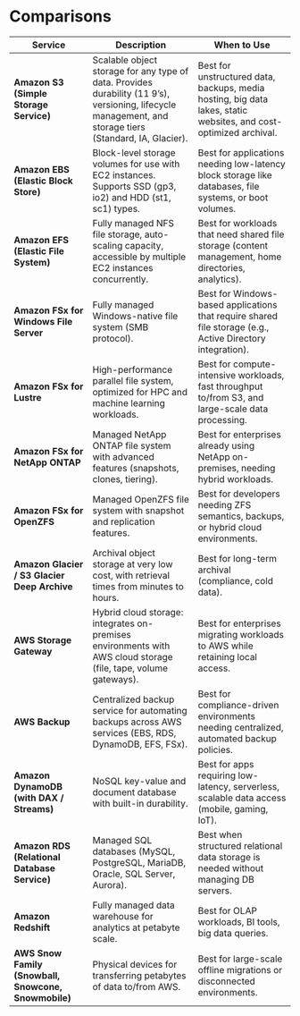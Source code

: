 # Comparisons

<table data-full-width="true"><thead><tr><th>Service</th><th>Description</th><th>When to Use</th></tr></thead><tbody><tr><td><strong>Amazon S3 (Simple Storage Service)</strong></td><td>Scalable object storage for any type of data. Provides durability (11 9’s), versioning, lifecycle management, and storage tiers (Standard, IA, Glacier).</td><td>Best for unstructured data, backups, media hosting, big data lakes, static websites, and cost-optimized archival.</td></tr><tr><td><strong>Amazon EBS (Elastic Block Store)</strong></td><td>Block-level storage volumes for use with EC2 instances. Supports SSD (gp3, io2) and HDD (st1, sc1) types.</td><td>Best for applications needing low-latency block storage like databases, file systems, or boot volumes.</td></tr><tr><td><strong>Amazon EFS (Elastic File System)</strong></td><td>Fully managed NFS file storage, auto-scaling capacity, accessible by multiple EC2 instances concurrently.</td><td>Best for workloads that need shared file storage (content management, home directories, analytics).</td></tr><tr><td><strong>Amazon FSx for Windows File Server</strong></td><td>Fully managed Windows-native file system (SMB protocol).</td><td>Best for Windows-based applications that require shared file storage (e.g., Active Directory integration).</td></tr><tr><td><strong>Amazon FSx for Lustre</strong></td><td>High-performance parallel file system, optimized for HPC and machine learning workloads.</td><td>Best for compute-intensive workloads, fast throughput to/from S3, and large-scale data processing.</td></tr><tr><td><strong>Amazon FSx for NetApp ONTAP</strong></td><td>Managed NetApp ONTAP file system with advanced features (snapshots, clones, tiering).</td><td>Best for enterprises already using NetApp on-premises, needing hybrid workloads.</td></tr><tr><td><strong>Amazon FSx for OpenZFS</strong></td><td>Managed OpenZFS file system with snapshot and replication features.</td><td>Best for developers needing ZFS semantics, backups, or hybrid cloud environments.</td></tr><tr><td><strong>Amazon Glacier / S3 Glacier Deep Archive</strong></td><td>Archival object storage at very low cost, with retrieval times from minutes to hours.</td><td>Best for long-term archival (compliance, cold data).</td></tr><tr><td><strong>AWS Storage Gateway</strong></td><td>Hybrid cloud storage: integrates on-premises environments with AWS cloud storage (file, tape, volume gateways).</td><td>Best for enterprises migrating workloads to AWS while retaining local access.</td></tr><tr><td><strong>AWS Backup</strong></td><td>Centralized backup service for automating backups across AWS services (EBS, RDS, DynamoDB, EFS, FSx).</td><td>Best for compliance-driven environments needing centralized, automated backup policies.</td></tr><tr><td><strong>Amazon DynamoDB (with DAX / Streams)</strong></td><td>NoSQL key-value and document database with built-in durability.</td><td>Best for apps requiring low-latency, serverless, scalable data access (mobile, gaming, IoT).</td></tr><tr><td><strong>Amazon RDS (Relational Database Service)</strong></td><td>Managed SQL databases (MySQL, PostgreSQL, MariaDB, Oracle, SQL Server, Aurora).</td><td>Best when structured relational data storage is needed without managing DB servers.</td></tr><tr><td><strong>Amazon Redshift</strong></td><td>Fully managed data warehouse for analytics at petabyte scale.</td><td>Best for OLAP workloads, BI tools, big data queries.</td></tr><tr><td><strong>AWS Snow Family (Snowball, Snowcone, Snowmobile)</strong></td><td>Physical devices for transferring petabytes of data to/from AWS.</td><td>Best for large-scale offline migrations or disconnected environments.</td></tr></tbody></table>

